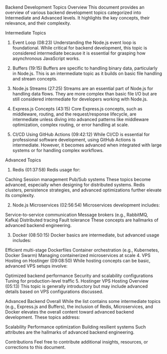Backend Development Topics Overview
This document provides an overview of various backend development topics categorized into Intermediate and Advanced levels. It highlights the key concepts, their relevance, and their complexity.

Intermediate Topics
1. Event Loop (08:23)
Understanding the Node.js event loop is foundational. While critical for backend development, this topic is considered intermediate because it is essential for grasping how asynchronous JavaScript works.

2. Buffers (19:15)
Buffers are specific to handling binary data, particularly in Node.js. This is an intermediate topic as it builds on basic file handling and stream concepts.

3. Node.js Streams (27:25)
Streams are an essential part of Node.js for handling data flows. They are more complex than basic file I/O but are still considered intermediate for developers working with Node.js.

4. Express.js Concepts (43:15)
Core Express.js concepts, such as middleware, routing, and the request/response lifecycle, are intermediate unless diving into advanced patterns like middleware optimization, complex routing, or error handling at scale.

5. CI/CD Using GitHub Actions (09:42:12)
While CI/CD is essential for professional software development, using GitHub Actions is intermediate. However, it becomes advanced when integrated with large systems or for handling complex workflows.

Advanced Topics
1. Redis (01:37:58)
Redis usage for:

Caching
Session management
Pub/Sub systems
These topics become advanced, especially when designing for distributed systems. Redis clusters, persistence strategies, and advanced optimizations further elevate its complexity.

2. Node.js Microservices (02:56:54)
Microservices development includes:

Service-to-service communication
Message brokers (e.g., RabbitMQ, Kafka)
Distributed tracing
Fault tolerance
These concepts are hallmarks of advanced backend engineering.

3. Docker (08:50:15)
Docker basics are intermediate, but advanced usage includes:

Efficient multi-stage Dockerfiles
Container orchestration (e.g., Kubernetes, Docker Swarm)
Managing containerized microservices at scale
4. VPS Hosting on Hostinger (09:08:50)
While hosting concepts can be basic, advanced VPS setups involve:

Optimized backend performance
Security and scalability configurations
Tuning for production-level traffic
5. Hostinger VPS Hosting Overview (05:13)
This topic is generally introductory but may include advanced details based on VPS configurations discussed.

Advanced Backend Overall
While the list contains some intermediate topics (e.g., Express.js and Buffers), the inclusion of Redis, Microservices, and Docker elevates the overall content toward advanced backend development. These topics address:

Scalability
Performance optimization
Building resilient systems
Such attributes are the hallmarks of advanced backend engineering.

Contributions
Feel free to contribute additional insights, resources, or corrections to this document.
